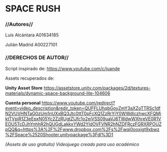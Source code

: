 # SPACE RUSH #

### //Autores// ###

Luis Alcántara A01634185

Julián Madrid A00227101

### //DERECHOS DE AUTOR// ###

Script inspirado de: https://www.youtube.com/c/juande

Assets recuperados de:

**Unity Asset Store**
https://assetstore.unity.com/packages/2d/textures-materials/dynamic-space-background-lite-104606

**Cuenta personal**
https://www.youtube.com/redirect?event=video_description&redir_token=QUFFLUhqbGoyZmY3aXZoTTRSc1dfN2VUVHNTaG0zUm1nUXxBQ3Jtc0ttT0pFcXQ1ZzRrYjY0WWdIczhwcXFQMjktTVpiR1Z3eEpxN05Yc2ZzRUgtZlJfc1o2ejVSS09uaVJ6TWdwWXhreVE0R1VEOU5TcDJhYnhhR2hQUGdLakkxYWd2YldOVFVNR2hNZDFRczFGRXRPOUZpQQ&q=https%3A%2F%2Fwww.dropbox.com%2Fs%2Fwqi0ooxjgt9xbwz%2FSpace%2520Shooter.unitypackage%3Fdl%3D1 

*(Assets de uso gratuito)*
*Videojuego creado para uso académico*
